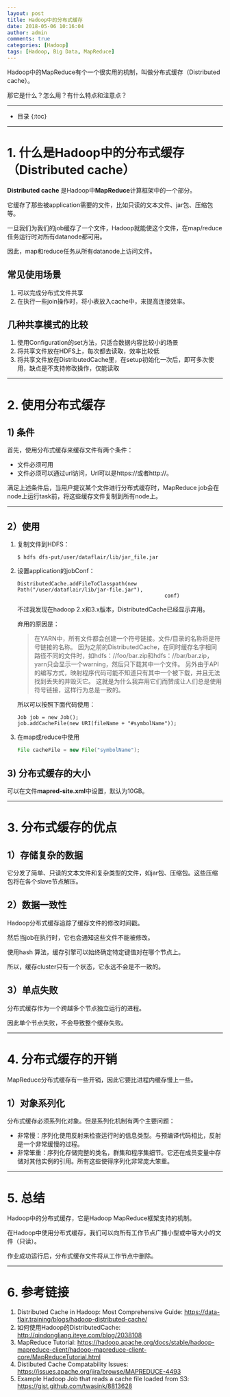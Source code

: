 ```yaml
---
layout: post
title: Hadoop中的分布式缓存
date: 2018-05-06 10:16:04
author: admin
comments: true
categories: [Hadoop]
tags: [Hadoop, Big Data, MapReduce]
---
```


Hadoop中的MapReduce有个一个很实用的机制，叫做分布式缓存（Distributed cache）。

那它是什么？怎么用？有什么特点和注意点？

<!-- more -->
---



* 目录
{:toc}
---

# 1. 什么是Hadoop中的分布式缓存（Distributed cache）

**Distributed cache** 是Hadoop中**MapReduce**计算框架中的一个部分。

它缓存了那些被application需要的文件，比如只读的文本文件、jar包、压缩包等。

一旦我们为我们的job缓存了一个文件，Hadoop就能使这个文件，在map/reduce任务运行时对所有datanode都可用。

因此，map和reduce任务从所有datanode上访问文件。


## 常见使用场景

1. 可以完成分布式文件共享
2. 在执行一些join操作时，将小表放入cache中，来提高连接效率。

## 几种共享模式的比较

1. 使用Configuration的set方法，只适合数据内容比较小的场景
2. 将共享文件放在HDFS上，每次都去读取，效率比较低
3. 将共享文件放在DistributedCache里，在setup初始化一次后，即可多次使用，缺点是不支持修改操作，仅能读取


---

# 2. 使用分布式缓存

## 1) 条件
首先，使用分布式缓存来缓存文件有两个条件：
- 文件必须可用
- 文件必须可以通过url访问，Url可以是https://或者http://。

满足上述条件后，当用户提议某个文件进行分布式缓存时，MapReduce job会在node上运行task前，将这些缓存文件复制到所有node上。

---

## 2）使用

1. 复制文件到HDFS：

    ```
    $ hdfs dfs-put/user/dataflair/lib/jar_file.jar
    ```
2. 设置application的jobConf：

    ```
    DistributedCache.addFileToClasspath(new Path("/user/dataflair/lib/jar-file.jar"),
                                                    conf)
    ```
    不过我发现在hadoop 2.x和3.x版本，DistributedCache已经显示弃用。

    弃用的原因是：

    > 在YARN中，所有文件都会创建一个符号链接。文件/目录的名称将是符号链接的名称。
     因为之前的DistributedCache，在同时缓存名字相同路径不同的文件时，如hdfs：//foo/bar.zip和hdfs：//bar/bar.zip， yarn只会显示一个warning，然后只下载其中一个文件。
     另外由于API的编写方式，映射程序代码可能不知道只有其中一个被下载，并且无法找到丢失的并毁灭它。
     这就是为什么我弃用它们而赞成让人们总是使用符号链接，这样行为总是一致的。

    所以可以按照下面代码使用：
    ```
    Job job = new Job();
    job.addCacheFile(new URI(fileName + "#symbolName"));
    ```

3. 在map或reduce中使用

    ```java
    File cacheFile = new File("symbolName");
    ```

## 3) 分布式缓存的大小

可以在文件**mapred-site.xml**中设置，默认为10GB。

---

# 3. 分布式缓存的优点

## 1）存储复杂的数据

它分发了简单、只读的文本文件和复杂类型的文件，如jar包、压缩包。这些压缩包将在各个slave节点解压。

## 2）数据一致性

Hadoop分布式缓存追踪了缓存文件的修改时间戳。

然后当job在执行时，它也会通知这些文件不能被修改。

使用hash 算法，缓存引擎可以始终确定特定键值对在哪个节点上。

所以，缓存cluster只有一个状态，它永远不会是不一致的。

## 3）单点失败

分布式缓存作为一个跨越多个节点独立运行的进程。

因此单个节点失败，不会导致整个缓存失败。

---

# 4. 分布式缓存的开销

MapReduce分布式缓存有一些开销，因此它要比进程内缓存慢上一些。

## 1）对象系列化

分布式缓存必须系列化对象。但是系列化机制有两个主要问题：
- 非常慢：序列化使用反射来检查运行时的信息类型。与预编译代码相比，反射是一个非常缓慢的过程。
- 非常笨重：序列化存储完整的类名，群集和程序集细节。它还在成员变量中存储对其他实例的引用。所有这些使得序列化非常庞大笨重。

---

# 5. 总结

Hadoop中的分布式缓存，它是Hadoop MapReduce框架支持的机制。

在Hadoop中使用分布式缓存，我们可以向所有工作节点广播小型或中等大小的文件（只读）。

作业成功运行后，分布式缓存文件将从工作节点中删除。

---

# 6. 参考链接

1. Distributed Cache in Hadoop: Most Comprehensive Guide: <https://data-flair.training/blogs/hadoop-distributed-cache/>
2. 如何使用Hadoop的DistributedCache: <http://qindongliang.iteye.com/blog/2038108>
3. MapReduce Tutorial: <https://hadoop.apache.org/docs/stable/hadoop-mapreduce-client/hadoop-mapreduce-client-core/MapReduceTutorial.html>
4. Distibuted Cache Compatability Issues: <https://issues.apache.org/jira/browse/MAPREDUCE-4493>
5. Example Hadoop Job that reads a cache file loaded from S3: <https://gist.github.com/twasink/8813628>
